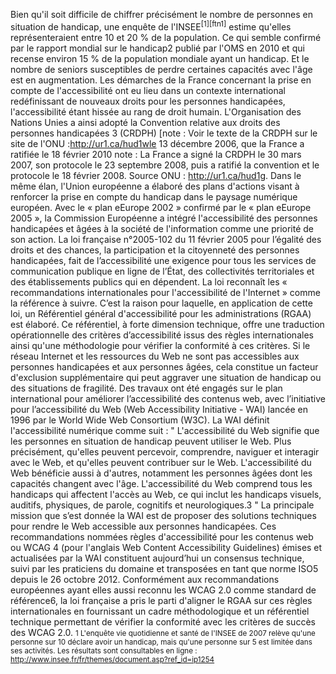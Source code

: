 Bien qu'il soit difficile de chiffrer précisément le nombre de personnes en situation de handicap, une enquête de l'INSEE<sup>[1][ftn1]</sup> estime qu'elles représenteraient entre 10 et 20 % de la population. Ce qui semble confirmé par le rapport mondial sur le handicap2 publié par l'OMS en 2010 et qui recense environ 15 % de la population mondiale ayant un handicap. Et le nombre de seniors susceptibles de perdre certaines capacités avec l'âge est en augmentation.
Les démarches de la France concernant la prise en compte de l'accessibilité ont eu lieu dans un contexte international redéfinissant de nouveaux droits pour les personnes handicapées, l'accessibilité étant hissée au rang de droit humain.
L'Organisation des Nations Unies a ainsi adopté la Convention relative aux droits des personnes handicapées 3 (CRDPH) [note : Voir le texte de la CRDPH sur le site de l'ONU :http://ur1.ca/hud1wle 13 décembre 2006, que la France a ratifiée le 18 février 2010
note : La France a signé la CRDPH le 30 mars 2007, son protocole le 23 septembre 2008, puis a ratifié la convention et le protocole le 18 février 2008. Source ONU : http://ur1.ca/hud1g.
Dans le même élan, l'Union européenne a élaboré des plans d'actions visant à renforcer la prise en compte du handicap dans le paysage numérique européen. Avec le « plan eEurope 2002 » confirmé par le « plan eEurope 2005 », la Commission Européenne a intégré l'accessibilité des personnes handicapées et âgées à la société de l'information comme une priorité de son action.
La loi française n°2005-102 du 11 février 2005 pour l’égalité des droits et des chances, la participation et la citoyenneté des personnes handicapées, fait de l’accessibilité une exigence pour tous les services de communication publique en ligne de l’État, des collectivités territoriales et des établissements publics qui en dépendent.
La loi reconnaît les « recommandations internationales pour l'accessibilité de l'Internet » comme la référence à suivre.
C’est la raison pour laquelle, en application de cette loi, un Référentiel général d'accessibilité pour les administrations (RGAA) est élaboré. Ce référentiel, à forte dimension technique, offre une traduction opérationnelle des critères d’accessibilité issus des règles internationales ainsi qu'une méthodologie pour vérifier la conformité à ces critères.
Si le réseau Internet et les ressources du Web ne sont pas accessibles aux personnes handicapées et aux personnes âgées, cela constitue un facteur d'exclusion supplémentaire qui peut aggraver une situation de handicap ou des situations de fragilité.
Des travaux ont été engagés sur le plan international pour améliorer l’accessibilité des contenus web, avec l’initiative pour l’accessibilité du Web (Web Accessibility Initiative - WAI) lancée en 1996 par le World Wide Web Consortium (W3C).
La WAI définit l'accessibilité numérique comme suit :
" L'accessibilité du Web signifie que les personnes en situation de handicap peuvent utiliser le Web. Plus précisément, qu'elles peuvent percevoir, comprendre, naviguer et interagir avec le Web, et qu'elles peuvent contribuer sur le Web. L'accessibilité du Web bénéficie aussi à d'autres, notamment les personnes âgées dont les capacités changent avec l'âge.
L'accessibilité du Web comprend tous les handicaps qui affectent l'accès au Web, ce qui inclut les handicaps visuels, auditifs, physiques, de parole, cognitifs et neurologiques.3 "
La principale mission que s’est donnée la WAI est de proposer des solutions techniques pour rendre le Web accessible aux personnes handicapées. Ces recommandations nommées règles d'accessibilité pour les contenus web ou WCAG 4 (pour l'anglais Web Content Accessibility Guidelines) émises et actualisées par la WAI constituent aujourd’hui un consensus technique, suivi par les praticiens du domaine et transposées en tant que norme ISO5 depuis le 26 octobre 2012.
Conformément aux recommandations européennes ayant elles aussi reconnu les WCAG 2.0 comme standard de référence6, la loi française a pris le parti d'aligner le RGAA sur ces règles internationales en fournissant un cadre méthodologique et un référentiel technique permettant de vérifier la conformité avec les critères de succès des WCAG 2.0.
<small id="ftn1">1 L'enquête vie quotidienne et santé de l'INSEE de 2007 relève qu'une personne sur 10 déclare avoir un handicap, mais qu'une personne sur 5 est limitée dans ses activités. Les résultats sont consultables en ligne : http://www.insee.fr/fr/themes/document.asp?ref_id=ip1254</small>
